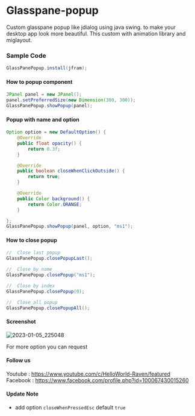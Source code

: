 # Glasspane-popup
Custom glasspane popup like jdialog using java swing. to make your desktop app look more beautiful. This custom with animation library and miglayout.

### Sample Code
```java
GlassPanePopup.install(jfram);
```
#### How to popup component
```java
JPanel panel = new JPanel();
panel.setPreferredSize(new Dimension(300, 300));
GlassPanePopup.showPopup(panel);
```
#### Popup with name and option
```java
Option option = new DefaultOption() {
    @Override
    public float opacity() {
        return 0.3f;
    }

    @Override
    public boolean closeWhenClickOutside() {
        return true;
    }

    @Override
    public Color background() {
        return Color.ORANGE;
    }

};
GlassPanePopup.showPopup(panel, option, "ms1");
```
#### How to close popup
```java
//  Close last popup
GlassPanePopup.closePopupLast();

//  Close by name
GlassPanePopup.closePopup("ms1");

//  Close by index
GlassPanePopup.closePopup(0);

//  Close all popup
GlassPanePopup.closePopupAll();
```
#### Screenshot

![2023-01-05_225048](https://user-images.githubusercontent.com/58245926/210823188-0a5533cf-6c90-4bdd-86dd-b04ea5b95258.png)

For more option you can request
#### Follow us
Youtube : https://www.youtube.com/c/HelloWorld-Raven/featured</br>
Facebook : https://www.facebook.com/profile.php?id=100067430015260

#### Update Note
- add option `closeWhenPressedEsc` default `true`
